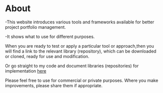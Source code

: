 # About

-This website introduces various tools and frameworks available for better project portfolio management. 

-It shows what to use for different purposes. 

When you are ready to test or apply a particular tool or approach,then you will find a link to the relevant library (repository), which can be downloaded or cloned, ready for use and modification. 

Or go straight to my code and document libraries (repositories) for implementation [here](https://www.github.com/lawrencerowland)

Please feel free to use for commercial or private purposes. Where you make improvements, please share them if appropriate. 



